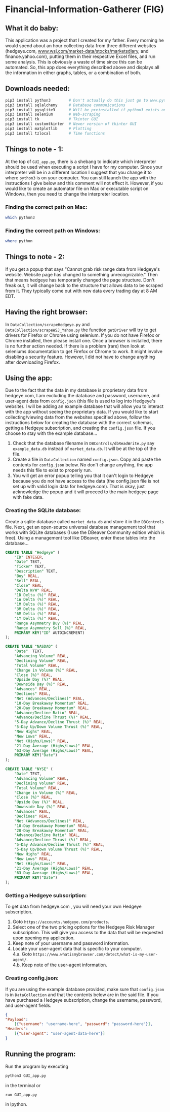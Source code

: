 # Financial-Information-Gatherer (FIG)

## What it do baby:
This application was a project that I created for my father. Every morning he would spend about an hour collecting data from three different websites (hedgeye.com, www.wsj.com/market-data/stocks/marketsdiary, and finance.yahoo.com), putting them in their respective Excel files, and run some analysis. This is obviously a waste of time since this can be automated. So, this app does everything described above and displays all the information in either graphs, tables, or a combination of both.

## Downloads needed:
```bash
pip3 install python3 		# Don't actually do this just go to www.python.org/downloads/ and get a fresh version
pip3 install sqlalchemy 	# Database communications
pip3 install pysqlite3 		# Will be preinstalled if python3 exists on your device
pip3 install selenium  		# Web-scraping
pip3 install tk				# Tkinter GUI
pip3 install customtkinter 	# Newer version of tkinter GUI
pip3 install matplotlib		# Plotting
pip3 install tzlocal		# Time functions 
```

## Things to note - 1:
At the top of `GUI_app.py`, there is a shebang to indicate which interpreter should be used when executing a script I have for my computer. Since your interpreter will be in a different location I suggest that you change it to where `python3` is on your computer. You can still launch the app with the instructions I give below and this comment will not effect it. However, if you would like to create an automator file on Mac or executable script on Windows, then you need to change the interpreter location.
### Finding the correct path on Mac:
```bash
which python3
```
### Finding the correct path on Windows:
```PowerShell
where python
```

## Things to note - 2:
If you get a popup that says "Cannot grab risk range data from Hedgeye's website. Website page has changed to something unrecognizable." Then that means hedgeye has temporarily changed the page structure. Don't freak out, it will change back to the structure that allows data to be scraped from it. They typically come out with new data every trading day at 8 AM EDT.

## Having the right browser:
In `DataCollection/scrapeHedgeye.py` and `DataCollection/scrapeWSJ_Yahoo.py` the function `getDriver` will try to get drivers for Firefox or Chrome using selenium. If you do not have Firefox or Chrome installed, then please install one. Once a browser is installed, there is no further action needed. If there is a problem (rare) then look at seleniums documentation to get Firefox or Chrome to work. It might involve disabling a security feature. However, I did not have to change anything after downloading Firefox.

## Using the app:
Due to the fact that the data in my database is proprietary data from hedgeye.com, I am excluding the database and password, username, and user-agent data from `config.json` (this file is used to log into Hedgeye's website). I will be adding an example database that will allow you to interact with the app without seeing the proprietary data. If you would like to start collecting/viewing data from the websites specified above, follow the instructions below for creating the database with the correct schemas, getting a Hedgeye subscription, and creating the `config.json` file. If you choose to stay with the example database...
1. Check that the database filename in `DBControls/dbReadWrite.py` say `example_data.db` instead of `market_data.db`. It will be at the top of the file. 
2. Create a file in `DataCollection` named `config.json`. Copy and paste the contents for `config.json` below. No don't change anything, the app needs this file to exist to properly run. 
3. You will get an error popup telling you that it can't login to Hedgeye because you do not have access to the data (the config.json file is not set up with valid login data for hedgeye.com). That is okay, just acknowledge the popup and it will proceed to the main hedgeye page with fake data.

### Creating the SQLite database:
Create a sqlite database called `market_data.db` and store it in the `DBControls` file. Next, get an open-source universal database management tool that works with SQLite databases (I use the DBeaver Community edition which is free). Using a management tool like DBeaver, enter these tables into the database...
```sql
CREATE TABLE "Hedgeye" (
	"ID" INTEGER,
	"Date" TEXT,
	"Ticker" TEXT,
	"Description" TEXT,
	"Buy" REAL,
	"Sell" REAL,
	"Close" REAL,
	"Delta W/W" REAL,
	"1D Delta (%)" REAL,
	"1W Delta (%)" REAL,
	"1M Delta (%)" REAL,
	"3M Delta (%)" REAL,
	"6M Delta (%)" REAL,
	"1Y Delta (%)" REAL,
	"Range Asymmetry Buy (%)" REAL,
	"Range Asymmetry Sell (%)" REAL,
	PRIMARY KEY("ID" AUTOINCREMENT)
);

CREATE TABLE "NASDAQ" (
	"Date"	TEXT,
	"Advancing Volume" REAL,
	"Declining Volume" REAL,
	"Total Volume" REAL,
	"Change in Volume (%)" REAL,
	"Close (%)" REAL,
	"Upside Day (%)" REAL,
	"Downside Day (%)" REAL,
	"Advances" REAL,
	"Declines" REAL,
	"Net (Advances/Declines)" REAL,
	"10-Day Breakaway Momentum" REAL,
	"20-Day Breakaway Momentum" REAL,
	"Advance/Decline Ratio"	REAL,
	"Advance/Decline Thrust (%)" REAL,
	"5-Day Advance/Decline Thrust (%)" REAL,
	"5-Day Up/Down Volume Thrust (%)" REAL,
	"New Highs"	REAL,
	"New Lows" REAL,
	"Net (Highs/Lows)" REAL,
	"21-Day Average (Highs/Lows)" REAL,
	"63-Day Average (Highs/Lows)" REAL,
	PRIMARY KEY("Date")
);

CREATE TABLE "NYSE" (
	"Date" TEXT,
	"Advancing Volume" REAL,
	"Declining Volume" REAL,
	"Total Volume" REAL,
	"Change in Volume (%)" REAL,
	"Close (%)"	REAL,
	"Upside Day (%)" REAL,
	"Downside Day (%)" REAL,
	"Advances" REAL,
	"Declines" REAL,
	"Net (Advances/Declines)" REAL,
	"10-Day Breakaway Momentum" REAL,
	"20-Day Breakaway Momentum"	REAL,
	"Advance/Decline Ratio"	REAL,
	"Advance/Decline Thrust (%)" REAL,
	"5-Day Advance/Decline Thrust (%)" REAL,
	"5-Day Up/Down Volume Thrust (%)" REAL,
	"New Highs"	REAL,
	"New Lows" REAL,
	"Net (Highs/Lows)" REAL,
	"21-Day Average (Highs/Lows)" REAL,
	"63-Day Average (Highs/Lows)" REAL,
	PRIMARY KEY("Date")
);
```

### Getting a Hedgeye subscription:
To get data from hedgeye.com , you will need your own Hedgeye subscription.  
1. Goto `https://accounts.hedgeye.com/products`.  
2. Select one of the two pricing options for the Hedgeye Risk Manager subscription. This will give you access to the data that will be requested upon opening my application.  
3. Keep note of your username and password information.
4. Locate your user-agent data that is specific to your computer.   
4.a. Goto `https://www.whatismybrowser.com/detect/what-is-my-user-agent/`.  
4.b. Keep note of the user-agent information.

### Creating config.json:
If you are using the example database provided, make sure that `config.json` is in `DataCollection` and that the contents below are in the said file. If you have purchased a Hedgeye subscription, change the username, password, and user-agent fields.
```json
{
"Payload": 
	[{"username": "username-here", "password": "password-here"}], 
"Headers": 
	[{"user-agent": "user-agent-data-here"}]
}
```

## Running the program:
Run the program by executing
```bash
python3 GUI_app.py 
```
in the terminal or 
```bash
run GUI_app.py
```
in Ipython.